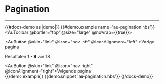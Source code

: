 # Pagination

---

{{#docs-demo as |demo|}}
  {{#demo.example name='au-pagination.hbs'}}
    <AuToolbar @border="top" @size="large" @nowrap={{true}}>
      <div class="au-c-pagination">
        <div class="au-c-pagination__list-item">
          <AuButton @skin="link" @icon="nav-left" @iconAlignment="left" >Vorige pagina</AuButton>
        </div>
        <p>
          <span class="au-u-hidden-visually">Resultaten</span>
          <strong>
            1 - 9
          </strong>
          van
          18
        </p>
        <div class="au-c-pagination__list-item">
          <AuButton @skin="link" @icon="nav-right" @iconAlignment="right">Volgende pagina</AuButton>
        </div>
      </div>
    </AuToolbar>
  {{/demo.example}}
  {{demo.snippet 'au-pagination.hbs'}}
{{/docs-demo}}
